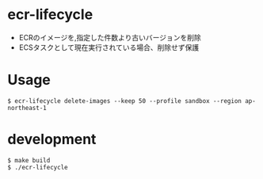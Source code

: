 # ecr-lifecycle

- ECRのイメージを,指定した件数より古いバージョンを削除
- ECSタスクとして現在実行されている場合、削除せず保護

# Usage

```shell script
$ ecr-lifecycle delete-images --keep 50 --profile sandbox --region ap-northeast-1
```

# development

```shell script
$ make build
$ ./ecr-lifecycle
```
